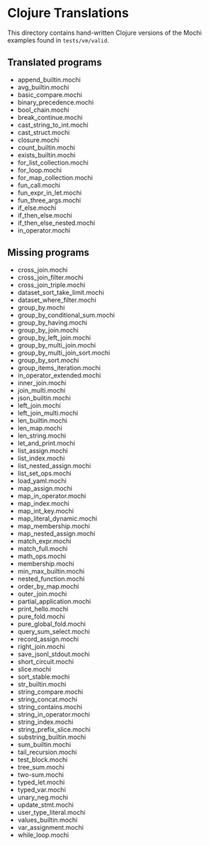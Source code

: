 # Clojure Translations

This directory contains hand-written Clojure versions of the Mochi examples found in `tests/vm/valid`.

## Translated programs

- append_builtin.mochi
- avg_builtin.mochi
- basic_compare.mochi
- binary_precedence.mochi
- bool_chain.mochi
- break_continue.mochi
- cast_string_to_int.mochi
- cast_struct.mochi
- closure.mochi
- count_builtin.mochi
- exists_builtin.mochi
- for_list_collection.mochi
- for_loop.mochi
- for_map_collection.mochi
- fun_call.mochi
- fun_expr_in_let.mochi
- fun_three_args.mochi
- if_else.mochi
- if_then_else.mochi
- if_then_else_nested.mochi
- in_operator.mochi

## Missing programs

- cross_join.mochi
- cross_join_filter.mochi
- cross_join_triple.mochi
- dataset_sort_take_limit.mochi
- dataset_where_filter.mochi
- group_by.mochi
- group_by_conditional_sum.mochi
- group_by_having.mochi
- group_by_join.mochi
- group_by_left_join.mochi
- group_by_multi_join.mochi
- group_by_multi_join_sort.mochi
- group_by_sort.mochi
- group_items_iteration.mochi
- in_operator_extended.mochi
- inner_join.mochi
- join_multi.mochi
- json_builtin.mochi
- left_join.mochi
- left_join_multi.mochi
- len_builtin.mochi
- len_map.mochi
- len_string.mochi
- let_and_print.mochi
- list_assign.mochi
- list_index.mochi
- list_nested_assign.mochi
- list_set_ops.mochi
- load_yaml.mochi
- map_assign.mochi
- map_in_operator.mochi
- map_index.mochi
- map_int_key.mochi
- map_literal_dynamic.mochi
- map_membership.mochi
- map_nested_assign.mochi
- match_expr.mochi
- match_full.mochi
- math_ops.mochi
- membership.mochi
- min_max_builtin.mochi
- nested_function.mochi
- order_by_map.mochi
- outer_join.mochi
- partial_application.mochi
- print_hello.mochi
- pure_fold.mochi
- pure_global_fold.mochi
- query_sum_select.mochi
- record_assign.mochi
- right_join.mochi
- save_jsonl_stdout.mochi
- short_circuit.mochi
- slice.mochi
- sort_stable.mochi
- str_builtin.mochi
- string_compare.mochi
- string_concat.mochi
- string_contains.mochi
- string_in_operator.mochi
- string_index.mochi
- string_prefix_slice.mochi
- substring_builtin.mochi
- sum_builtin.mochi
- tail_recursion.mochi
- test_block.mochi
- tree_sum.mochi
- two-sum.mochi
- typed_let.mochi
- typed_var.mochi
- unary_neg.mochi
- update_stmt.mochi
- user_type_literal.mochi
- values_builtin.mochi
- var_assignment.mochi
- while_loop.mochi
